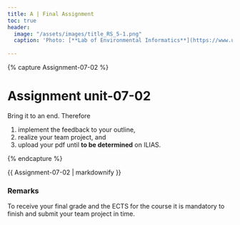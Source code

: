 ```yaml
---
title: A | Final Assignment
toc: true
header:
  image: "/assets/images/title_RS_5-1.png"
  caption: 'Photo: [**Lab of Environmental Informatics**](https://www.uni-marburg.de/en/fb19/disciplines/physisch/environmentalinformatics){:target="_blank"}'
 
---
```


   
{% capture Assignment-07-02 %}
# Assignment unit-07-02
Bring it to an end. Therefore
1. implement the feedback to your outline, 
2. realize your team project, and
3. upload your pdf until **to be determined** on ILIAS.



{% endcapture %}
<div class="notice--success">
  {{ Assignment-07-02 | markdownify }}
</div>   
   
### Remarks   
To receive your final grade and the ECTS for the course it is mandatory to finish and submit your team project in time.


